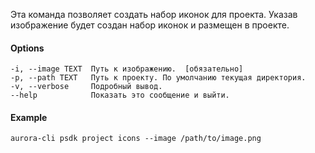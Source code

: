 Эта команда позволяет создать набор иконок для проекта.
Указав изображение будет создан набор иконок и размещен в проекте.

#### Options

```shell
-i, --image TEXT  Путь к изображению.  [обязательно]
-p, --path TEXT   Путь к проекту. По умолчанию текущая директория.
-v, --verbose     Подробный вывод.
--help            Показать это сообщение и выйти.
```

#### Example

```shell
aurora-cli psdk project icons --image /path/to/image.png
```
